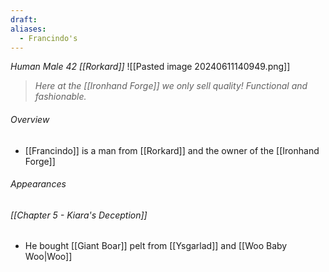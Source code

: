 ```yaml
---
draft: 
aliases:
  - Francindo's
---
```

*Human Male 42 [[Rorkard]]*
![[Pasted image 20240611140949.png]]
> *Here at the [[Ironhand Forge]] we only sell quality! Functional and fashionable.*
###### Overview
- [[Francindo]] is a man from [[Rorkard]] and the owner of the [[Ironhand Forge]]
###### Appearances
###### [[Chapter 5 - Kiara's Deception]]
- He bought [[Giant Boar]] pelt from [[Ysgarlad]] and [[Woo Baby Woo|Woo]]